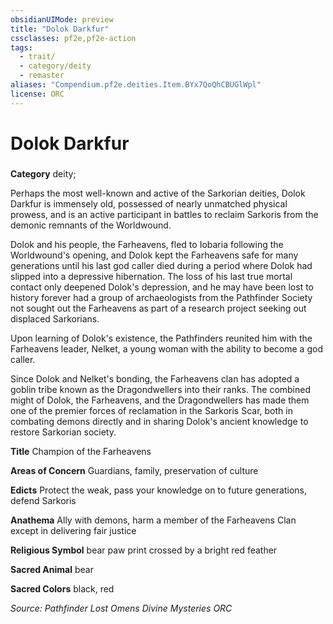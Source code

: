 ```yaml
---
obsidianUIMode: preview
title: "Dolok Darkfur"
cssclasses: pf2e,pf2e-action
tags:
  - trait/
  - category/deity
  - remaster
aliases: "Compendium.pf2e.deities.Item.BYx7QoQhCBUGlWpl"
license: ORC
---
```

# Dolok Darkfur

### 

**Category** deity; 




Perhaps the most well-known and active of the Sarkorian deities, Dolok Darkfur is immensely old, possessed of nearly unmatched physical prowess, and is an active participant in battles to reclaim Sarkoris from the demonic remnants of the Worldwound.

Dolok and his people, the Farheavens, fled to Iobaria following the Worldwound's opening, and Dolok kept the Farheavens safe for many generations until his last god caller died during a period where Dolok had slipped into a depressive hibernation. The loss of his last true mortal contact only deepened Dolok's depression, and he may have been lost to history forever had a group of archaeologists from the Pathfinder Society not sought out the Farheavens as part of a research project seeking out displaced Sarkorians.

Upon learning of Dolok's existence, the Pathfinders reunited him with the Farheavens leader, Nelket, a young woman with the ability to become a god caller.

Since Dolok and Nelket's bonding, the Farheavens clan has adopted a goblin tribe known as the Dragondwellers into their ranks. The combined might of Dolok, the Farheavens, and the Dragondwellers has made them one of the premier forces of reclamation in the Sarkoris Scar, both in combating demons directly and in sharing Dolok's ancient knowledge to restore Sarkorian society.

**Title** Champion of the Farheavens

**Areas of Concern** Guardians, family, preservation of culture

**Edicts** Protect the weak, pass your knowledge on to future generations, defend Sarkoris

**Anathema** Ally with demons, harm a member of the Farheavens Clan except in delivering fair justice

**Religious Symbol** bear paw print crossed by a bright red feather

**Sacred Animal** bear

**Sacred Colors** black, red

*Source: Pathfinder Lost Omens Divine Mysteries*
*ORC*